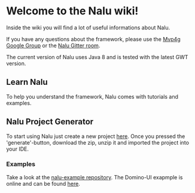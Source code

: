 # Welcome to the Nalu wiki!

Inside the wiki you will find a lot of useful informations about Nalu.

If you have any questions about the framework, please use the [Mvp4g Google Group](https://groups.google.com/forum/#!forum/mvp4g) or the [Nalu Gitter room](https://gitter.im/NaluKit42/lobby).

The current version of Nalu uses Java 8 and is tested with the latest GWT version.

## Learn Nalu
To help you understand the framework, Nalu comes with tutorials and examples.

## Nalu Project Generator
To start using Nalu just create a new project [here](http://www.mvp4g.org/gwt-boot-starter-nalu/GwtBootStarterNalu.html). Once you pressed the 'generate'-button, download the zip, unzip it and imported the project into your IDE.

### Examples
Take a look at the [nalu-example repository](https://github.com/nalukit/nalu-examples). The Domino-UI exapmple is online and can be found [here](http://www.mvp4g.org/NaluDominoSimpleApplication-1.0.0/index.html#search).

